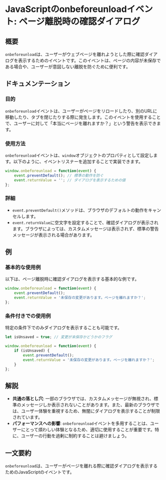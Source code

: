 <!--
Meta Description: # JavaScriptのonbeforeunloadイベント: ページ離脱時の確認ダイアログ ## 概要 `onbeforeunload`は、ユーザーがウェブページを離れようとした際に確認ダイアログを表示するためのイベントです。このイベントは、ページの内容が未保存である場合や、ユーザーが意図しない...
Meta Keywords: event, onbeforeunload, window, preventdefault, returnvalue
-->

# JavaScriptのonbeforeunloadイベント: ページ離脱時の確認ダイアログ

## 概要
`onbeforeunload`は、ユーザーがウェブページを離れようとした際に確認ダイアログを表示するためのイベントです。このイベントは、ページの内容が未保存である場合や、ユーザーが意図しない離脱を防ぐために便利です。

## ドキュメンテーション

### 目的
`onbeforeunload`イベントは、ユーザーがページをリロードしたり、別のURLに移動したり、タブを閉じたりする際に発生します。このイベントを使用することで、ユーザーに対して「本当にページを離れますか？」という警告を表示できます。

### 使用方法
`onbeforeunload`イベントは、`window`オブジェクトのプロパティとして設定します。以下のように、イベントリスナーを追加することで実装できます。

```javascript
window.onbeforeunload = function(event) {
    event.preventDefault(); // 標準の動作を防ぐ
    event.returnValue = ''; // ダイアログを表示するための値
};
```

### 詳細
- `event.preventDefault()`メソッドは、ブラウザのデフォルトの動作をキャンセルします。
- `event.returnValue`に空文字を設定することで、確認ダイアログが表示されます。ブラウザによっては、カスタムメッセージは表示されず、標準の警告メッセージが表示される場合があります。

## 例

### 基本的な使用例
以下は、ページ離脱時に確認ダイアログを表示する基本的な例です。

```javascript
window.onbeforeunload = function(event) {
    event.preventDefault();
    event.returnValue = '未保存の変更があります。ページを離れますか？';
};
```

### 条件付きでの使用例
特定の条件下でのみダイアログを表示することも可能です。

```javascript
let isUnsaved = true; // 変更が未保存かどうかのフラグ

window.onbeforeunload = function(event) {
    if (isUnsaved) {
        event.preventDefault();
        event.returnValue = '未保存の変更があります。ページを離れますか？';
    }
};
```

## 解説
- **共通の落とし穴**: 一部のブラウザでは、カスタムメッセージが無視され、標準のメッセージしか表示されないことがあります。また、最新のブラウザでは、ユーザー体験を重視するため、無闇にダイアログを表示することが制限されています。
- **パフォーマンスへの影響**: `onbeforeunload`イベントを多用することは、ユーザーにとって煩わしい体験となるため、適切に使用することが重要です。特に、ユーザーの行動を過剰に制約することは避けましょう。

## 一文要約
`onbeforeunload`は、ユーザーがページを離れる際に確認ダイアログを表示するためのJavaScriptのイベントです。